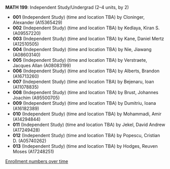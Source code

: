 **MATH 199**: Independent Study/Undergrad (2–4 units, by 2)

- **001** (Independent Study) (time and location TBA) by Cloninger, Alexander (A15365429)
- **002** (Independent Study) (time and location TBA) by Kedlaya, Kiran S. (A09557220)
- **003** (Independent Study) (time and location TBA) by Kane, Daniel Mertz (A12510505)
- **004** (Independent Study) (time and location TBA) by Nie, Jiawang (A08603140)
- **005** (Independent Study) (time and location TBA) by Verstraete, Jacques Allan (A08083199)
- **006** (Independent Study) (time and location TBA) by Alberts, Brandon (A16713260)
- **007** (Independent Study) (time and location TBA) by Bejenaru, Ioan (A11078835)
- **008** (Independent Study) (time and location TBA) by Brust, Johannes Joachim (A95500705)
- **009** (Independent Study) (time and location TBA) by Dumitriu, Ioana (A16182389)
- **010** (Independent Study) (time and location TBA) by Mohammadi, Amir (A14294844)
- **011** (Independent Study) (time and location TBA) by Jekel, David Andrew (A17249428)
- **012** (Independent Study) (time and location TBA) by Popescu, Cristian D. (A05740262)
- **013** (Independent Study) (time and location TBA) by Hodges, Reuven Moses (A17248251)

[Enrollment numbers over time](./MATH199.tsv)
